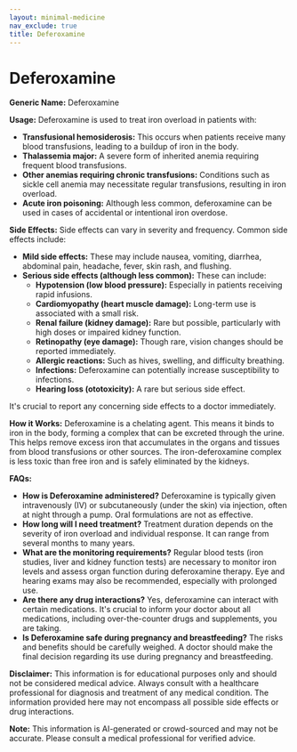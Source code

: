 ```yaml
---
layout: minimal-medicine
nav_exclude: true
title: Deferoxamine
---
```


# Deferoxamine

**Generic Name:** Deferoxamine

**Usage:** Deferoxamine is used to treat iron overload in patients with:

* **Transfusional hemosiderosis:**  This occurs when patients receive many blood transfusions, leading to a buildup of iron in the body.
* **Thalassemia major:** A severe form of inherited anemia requiring frequent blood transfusions.
* **Other anemias requiring chronic transfusions:**  Conditions such as sickle cell anemia may necessitate regular transfusions, resulting in iron overload.
* **Acute iron poisoning:**  Although less common, deferoxamine can be used in cases of accidental or intentional iron overdose.

**Side Effects:**  Side effects can vary in severity and frequency.  Common side effects include:

* **Mild side effects:**  These may include nausea, vomiting, diarrhea, abdominal pain, headache, fever, skin rash, and flushing.
* **Serious side effects (although less common):** These can include:
    * **Hypotension (low blood pressure):**  Especially in patients receiving rapid infusions.
    * **Cardiomyopathy (heart muscle damage):**  Long-term use is associated with a small risk.
    * **Renal failure (kidney damage):**  Rare but possible, particularly with high doses or impaired kidney function.
    * **Retinopathy (eye damage):**  Though rare, vision changes should be reported immediately.
    * **Allergic reactions:**  Such as hives, swelling, and difficulty breathing.
    * **Infections:**  Deferoxamine can potentially increase susceptibility to infections.
    * **Hearing loss (ototoxicity):**  A rare but serious side effect.

It's crucial to report any concerning side effects to a doctor immediately.


**How it Works:** Deferoxamine is a chelating agent.  This means it binds to iron in the body, forming a complex that can be excreted through the urine. This helps remove excess iron that accumulates in the organs and tissues from blood transfusions or other sources.  The iron-deferoxamine complex is less toxic than free iron and is safely eliminated by the kidneys.


**FAQs:**

* **How is Deferoxamine administered?** Deferoxamine is typically given intravenously (IV) or subcutaneously (under the skin) via injection, often at night through a pump. Oral formulations are not as effective.
* **How long will I need treatment?** Treatment duration depends on the severity of iron overload and individual response.  It can range from several months to many years.
* **What are the monitoring requirements?** Regular blood tests (iron studies, liver and kidney function tests) are necessary to monitor iron levels and assess organ function during deferoxamine therapy.  Eye and hearing exams may also be recommended, especially with prolonged use.
* **Are there any drug interactions?** Yes, deferoxamine can interact with certain medications.  It's crucial to inform your doctor about all medications, including over-the-counter drugs and supplements, you are taking.
* **Is Deferoxamine safe during pregnancy and breastfeeding?** The risks and benefits should be carefully weighed.  A doctor should make the final decision regarding its use during pregnancy and breastfeeding.


**Disclaimer:** This information is for educational purposes only and should not be considered medical advice.  Always consult with a healthcare professional for diagnosis and treatment of any medical condition.  The information provided here may not encompass all possible side effects or drug interactions.


**Note:** This information is AI-generated or crowd-sourced and may not be accurate. Please consult a medical professional for verified advice.